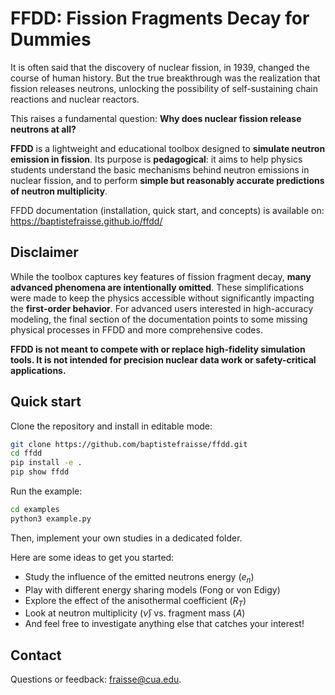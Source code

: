 # **FFDD: Fission Fragments Decay for Dummies**  

It is often said that the discovery of nuclear fission, in 1939, changed the course of human history. But the true breakthrough was the realization that fission releases neutrons, unlocking the possibility of self-sustaining chain reactions and nuclear reactors. 

This raises a fundamental question: **Why does nuclear fission release neutrons at all?**

**FFDD** is a lightweight and educational toolbox designed to **simulate neutron emission in fission**. Its purpose is **pedagogical**: it aims to help physics students understand the basic mechanisms behind neutron emissions in nuclear fission, and to perform **simple but reasonably accurate predictions of neutron multiplicity**.


FFDD documentation (installation, quick start, and concepts) is available on: https://baptistefraisse.github.io/ffdd/

## **Disclaimer**  

While the toolbox captures key features of fission fragment decay, **many advanced phenomena are intentionally omitted**. These simplifications were made to keep the physics accessible without significantly impacting the **first-order behavior**. For advanced users interested in high-accuracy modeling, the final section of the documentation points to some missing physical processes in FFDD and more comprehensive codes.

**FFDD is not meant to compete with or replace high-fidelity simulation tools. It is not intended for precision nuclear data work or safety-critical applications.**

## Quick start

Clone the repository and install in editable mode:

```bash
git clone https://github.com/baptistefraisse/ffdd.git
cd ffdd
pip install -e .
pip show ffdd
```

Run the example:

```bash
cd examples
python3 example.py
```

Then, implement your own studies in a dedicated folder. 

Here are some ideas to get you started:

- Study the influence of the emitted neutrons energy ($e_n$)
- Play with different energy sharing models (Fong or von Edigy)
- Explore the effect of the anisothermal coefficient ($R_T$)
- Look at neutron multiplicity ($\bar\nu$) vs. fragment mass ($A$) 
- And feel free to investigate anything else that catches your interest!

## Contact

Questions or feedback: fraisse@cua.edu.